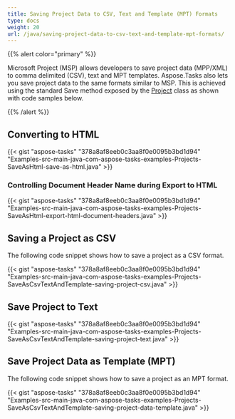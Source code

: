 ```yaml
---
title: Saving Project Data to CSV, Text and Template (MPT) Formats
type: docs
weight: 20
url: /java/saving-project-data-to-csv-text-and-template-mpt-formats/
---
```


{{% alert color="primary" %}} 

Microsoft Project (MSP) allows developers to save project data (MPP/XML) to comma delimited (CSV), text and MPT templates. Aspose.Tasks also lets you save project data to the same formats similar to MSP. This is achieved using the standard Save method exposed by the [Project](https://apireference.aspose.com/tasks/java/com.aspose.tasks/project) class as shown with code samples below.

{{% /alert %}} 
## **Converting to HTML**
{{< gist "aspose-tasks" "378a8af8eeb0c3aa8f0e0095b3bd1d94" "Examples-src-main-java-com-aspose-tasks-examples-Projects-SaveAsHtml-save-as-html.java" >}}
### **Controlling Document Header Name during Export to HTML**
{{< gist "aspose-tasks" "378a8af8eeb0c3aa8f0e0095b3bd1d94" "Examples-src-main-java-com-aspose-tasks-examples-Projects-SaveAsHtml-export-html-document-headers.java" >}}
## **Saving a Project as CSV**
The following code snippet shows how to save a project as a CSV format.

{{< gist "aspose-tasks" "378a8af8eeb0c3aa8f0e0095b3bd1d94" "Examples-src-main-java-com-aspose-tasks-examples-Projects-SaveAsCsvTextAndTemplate-saving-project-csv.java" >}}

## **Save Project to Text**
{{< gist "aspose-tasks" "378a8af8eeb0c3aa8f0e0095b3bd1d94" "Examples-src-main-java-com-aspose-tasks-examples-Projects-SaveAsCsvTextAndTemplate-saving-project-text.java" >}}


## **Save Project Data as Template (MPT)**
The following code snippet shows how to save a project as an MPT format.

{{< gist "aspose-tasks" "378a8af8eeb0c3aa8f0e0095b3bd1d94" "Examples-src-main-java-com-aspose-tasks-examples-Projects-SaveAsCsvTextAndTemplate-saving-project-data-template.java" >}}
